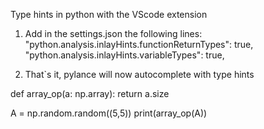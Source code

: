 Type hints in python with the VScode extension 

1) Add in the settings.json the following lines:
    "python.analysis.inlayHints.functionReturnTypes": true,
    "python.analysis.inlayHints.variableTypes": true,

2) That`s it, pylance will now autocomplete with type hints

def array_op(a: np.array):
    return a.size

A = np.random.random((5,5))
print(array_op(A))
